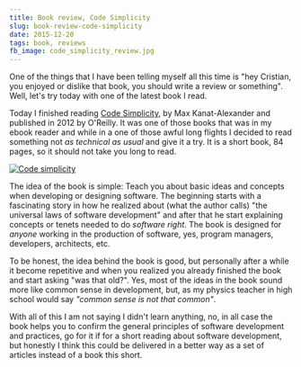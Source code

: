 ```yaml
---
title: Book review, Code Simplicity
slug: book-review-code-simplicity
date: 2015-12-20
tags: book, reviews
fb_image: code_simplicity_review.jpg
---
```



One of the things that I have been telling myself all this time is "hey Cristian, you enjoyed or dislike that book, you should write a review or something". Well, let's try today with one of the latest book I read.

Today I finished reading [Code Simplicity](http://shop.oreilly.com/product/0636920022251.do), by Max Kanat-Alexander and published in 2012 by O'Reilly. It was one of those books that was in my ebook reader and while in a one of those awful long flights I decided to read something not _as technical as usual_ and give it a try. It is a short book, 84 pages, so it should not take you long to read.

[![Code simplicity]({static}/images/code_simplicity_review.jpg)](http://shop.oreilly.com/product/0636920022251.do)

The idea of the book is simple: Teach you about basic ideas and concepts when developing or designing software. The beginning starts with a fascinating story in how he realized about (what the author calls) "the universal laws of software development" and after that he start explaining concepts or tenets needed to do _software right_. The book is designed for _anyone_ working in the production of software, yes, program managers, developers, architects, etc.

To be honest, the idea behind the book is good, but personally after a while it become repetitive and when you realized you already finished the book and start asking "was that old?". Yes, most of the ideas in the book sound more like common sense in development, but, as my physics teacher in high school would say _"common sense is not that common"_.

With all of this I am not saying I didn't learn anything, no, in all case the book helps you to confirm the general principles of software development and practices, go for it if for a short reading about software development, but honestly I think this could be delivered in a better way as a set of articles instead of a book this short.
